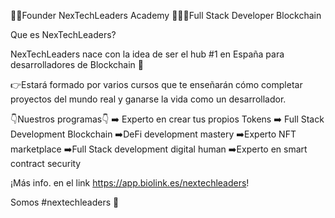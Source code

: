 👨‍🏫Founder NexTechLeaders Academy
🧑🏻‍💻Full Stack Developer Blockchain

Que es NexTechLeaders?

NexTechLeaders nace con la idea de ser el hub #1 en España para desarrolladores de Blockchain 🚀

👉Estará formado por varios cursos que te enseñarán cómo completar proyectos del mundo real y ganarse la vida como un desarrollador.

👇Nuestros programas👇
➡️ Experto en crear tus propios Tokens
➡️ Full Stack Development Blockchain
➡️DeFi development mastery
➡️Experto NFT marketplace
➡️Full Stack development digital human
➡️Experto en smart contract security

¡Más info. en el link https://app.biolink.es/nextechleaders!

Somos #nextechleaders 🚀
